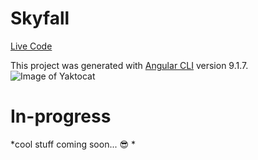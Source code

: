# Skyfall
[Live Code](https://weather-for-u.herokuapp.com/)


This project was generated with [Angular CLI](https://github.com/angular/angular-cli) version 9.1.7.
![Image of Yaktocat](https://octodex.github.com/images/yaktocat.png)

# In-progress
*cool stuff coming soon... :sunglasses: *
